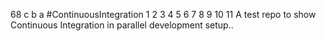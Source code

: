 68
c
b
a
#ContinuousIntegration
1
2
3
4
5
6
7
8
9
10
11
A test repo to show Continuous Integration in parallel development setup..
